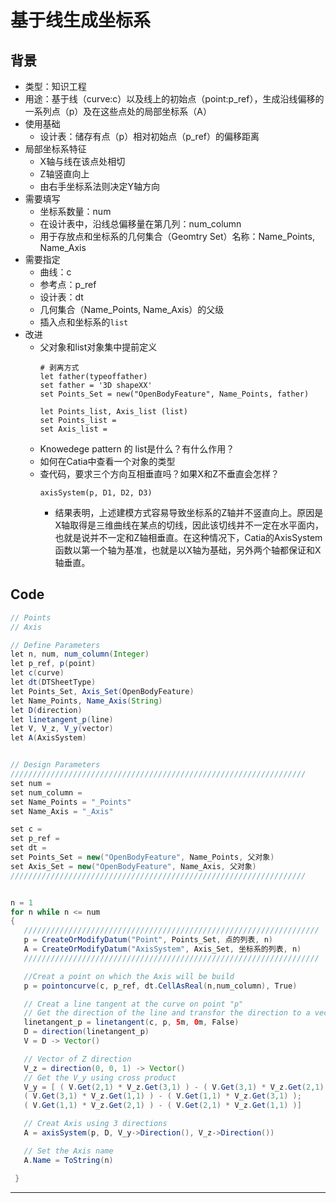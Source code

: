 
# 基于线生成坐标系
## 背景
- 类型：知识工程
- 用途：基于线（curve:c）以及线上的初始点（point:p_ref），生成沿线偏移的一系列点（p）及在这些点处的局部坐标系（A）
- 使用基础
  - 设计表：储存有点（p）相对初始点（p_ref）的偏移距离
- 局部坐标系特征
  - X轴与线在该点处相切
  - Z轴竖直向上
  - 由右手坐标系法则决定Y轴方向
- 需要填写
  - 坐标系数量：num
  - 在设计表中，沿线总偏移量在第几列：num_column
  - 用于存放点和坐标系的几何集合（Geomtry Set）名称：Name_Points, Name_Axis
- 需要指定
  - 曲线：c
  - 参考点：p_ref
  - 设计表：dt
  - 几何集合（Name_Points, Name_Axis）的父级
  - 插入点和坐标系的`list`
- 改进
  - 父对象和list对象集中提前定义
      ```
      # 剥离方式
      let father(typeoffather)
      set father = '3D shapeXX'
      set Points_Set = new("OpenBodyFeature", Name_Points, father)

      let Points_list, Axis_list (list)
      set Points_list =
      set Axis_list =
      ```
  - Knowedege pattern 的 list是什么？有什么作用？
  - 如何在Catia中查看一个对象的类型
  - 查代码，要求三个方向互相垂直吗？如果X和Z不垂直会怎样？
    ```
    axisSystem(p, D1, D2, D3)
    ```
    - 结果表明，上述建模方式容易导致坐标系的Z轴并不竖直向上。原因是X轴取得是三维曲线在某点的切线，因此该切线并不一定在水平面内，也就是说并不一定和Z轴相垂直。在这种情况下，Catia的AxisSystem函数以第一个轴为基准，也就是以X轴为基础，另外两个轴都保证和X轴垂直。


## Code

```java
// Points
// Axis

// Define Parameters
let n, num, num_column(Integer)
let p_ref, p(point)
let c(curve)
let dt(DTSheetType)
let Points_Set, Axis_Set(OpenBodyFeature)
let Name_Points, Name_Axis(String)
let D(direction)
let linetangent_p(line)
let V, V_z, V_y(vector)
let A(AxisSystem)


// Design Parameters
//////////////////////////////////////////////////////////////////
set num =
set num_column =
set Name_Points = "_Points"
set Name_Axis = "_Axis"

set c =
set p_ref =
set dt =
set Points_Set = new("OpenBodyFeature", Name_Points, 父对象)
set Axis_Set = new("OpenBodyFeature", Name_Axis, 父对象)
//////////////////////////////////////////////////////////////////


n = 1
for n while n <= num
{
   //////////////////////////////////////////////////////////////////
   p = CreateOrModifyDatum("Point", Points_Set, 点的列表, n)
   A = CreateOrModifyDatum("AxisSystem", Axis_Set, 坐标系的列表, n)
   //////////////////////////////////////////////////////////////////

   //Creat a point on which the Axis will be build
   p = pointoncurve(c, p_ref, dt.CellAsReal(n,num_column), True)

   // Creat a line tangent at the curve on point "p"
   // Get the direction of the line and transfor the direction to a vector
   linetangent_p = linetangent(c, p, 5m, 0m, False)
   D = direction(linetangent_p)
   V = D -> Vector()

   // Vector of Z direction
   V_z = direction(0, 0, 1) -> Vector()
   // Get the V_y using cross product
   V_y = [ ( V.Get(2,1) * V_z.Get(3,1) ) - ( V.Get(3,1) * V_z.Get(2,1) );
   ( V.Get(3,1) * V_z.Get(1,1) ) - ( V.Get(1,1) * V_z.Get(3,1) );
   ( V.Get(1,1) * V_z.Get(2,1) ) - ( V.Get(2,1) * V_z.Get(1,1) )]

   // Creat Axis using 3 directions
   A = axisSystem(p, D, V_y->Direction(), V_z->Direction())

   // Set the Axis name
   A.Name = ToString(n)

 }

```
---
